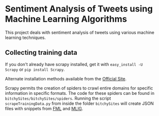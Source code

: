 # Sentiment Analysis of Tweets using Machine Learning Algorithms
This project deals with sentiment analysis of tweets using various machine learning techniques.

## Collecting training data
If you don't already have scrapy installed, get it with `easy_install -U Scrapy` or `pip install Scrapy`.

Alternate installation methods available from the [Official Site](scrapy.org/download).

Scrapy permits the creation of spiders to crawl entire domains for specific information in specific formats. The code for these spiders can be found in `bitchySites/bitchySites/spiders`. 
Running the script `scrapeTrainingData.py` from inside the folder `bitchySites`  will create JSON files with snippets from [FML](fmylife.com) and [MLIG](mylifeisg.com).
